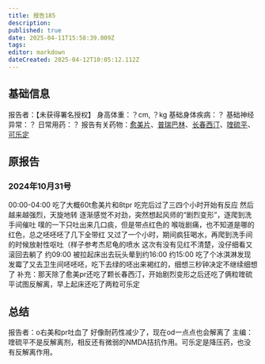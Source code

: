 ```yaml
---
title: 报告185
description: 
published: true
date: 2025-04-11T15:58:39.009Z
tags: 
editor: markdown
dateCreated: 2025-04-12T10:05:12.112Z
---
```


## 基础信息
报告者：【未获得署名授权】
身高体重：？cm, ？kg
基础身体疾病：？
基础神经异常：？
日常用药：？
报告有关药物：[愈美片](/drug/复方系列#愈美)、[普瑞巴林](/drug/PR80)、[长春西汀](/drug/长春西汀)、[喹硫平](/drug/QTP)、[可乐定](/drug/可乐定)

## 原报告
### 2024年10月31号
00:00-04:00 吃了大概60t愈美片和8tpr 吃完后过了三四个小时开始有反应 然后越来越强烈，天旋地转 逐渐感觉不对劲，突然想起风师的“剧烈变形”，逐爬到洗手间催吐 噗的一下只吐出来几口痰，但是带点红色的 喉咙剧痛，也不知道是哪的红色，总之呸呸呸了几下全带红 又过了一个小时，期间疯狂喝水，再爬到洗手间的时候放射性呕吐（样子参考杰尼龟的喷水 这次有没有见红不清楚，没仔细看又滚回去躺了
约09:00 被拉起床出去玩头晕到约16:00
约15:00 吃了个冰淇淋发现发霉了又去卫生间呸呸呸，吃下去绿的呸出来褐红的，细想三秒钟决定不继续细想了
补充：那天除了愈美pr还吃了颗长春西汀，开始剧烈变形之后还吃了俩粒喹硫平试图反解离，早上起床还吃了两粒可乐定

## 总结
报告者：o右美和pr吐血了 好像耐药性减少了，现在od一点点也会解离了
主编：喹硫平不是反解离剂，相反还有微弱的NMDA拮抗作用。可乐定是降压药，也没有反解离作用。